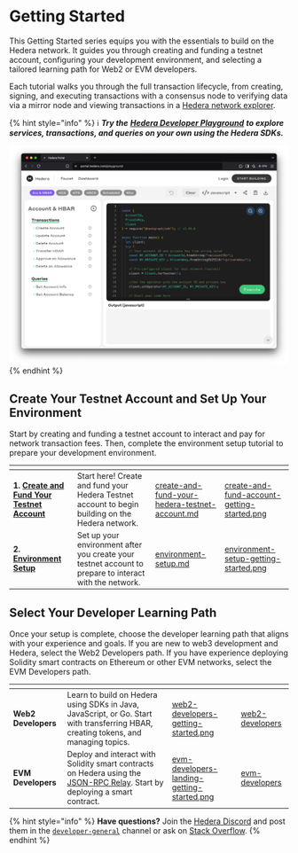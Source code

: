# Getting Started

This Getting Started series equips you with the essentials to build on the Hedera network. It guides you through creating and funding a testnet account, configuring your development environment, and selecting a tailored learning path for Web2 or EVM developers.&#x20;

Each tutorial walks you through the full transaction lifecycle, from creating, signing, and executing transactions with a consensus node to verifying data via a mirror node and viewing transactions in a [Hedera network explorer](../networks/community-mirror-nodes.md).&#x20;

{% hint style="info" %}
ℹ️ _**Try the**_ [_**Hedera Developer Playground**_](https://portal.hedera.com/playground) _**to explore services, transactions, and queries on your own using the Hedera SDKs.**_

<img src="../.gitbook/assets/hedera-dev-playground.png" alt="" data-size="original">
{% endhint %}

## Create Your Testnet Account and Set Up Your Environment

Start by creating and funding a testnet account to interact and pay for network transaction fees. Then, complete the environment setup tutorial to prepare your development environment.&#x20;

<table data-card-size="large" data-view="cards"><thead><tr><th></th><th></th><th data-hidden data-card-target data-type="content-ref"></th><th data-hidden data-card-cover data-type="files"></th></tr></thead><tbody><tr><td><strong>1.</strong> <a href="../tutorials/more-tutorials/create-and-fund-your-hedera-testnet-account.md"><strong>Create and Fund Your Testnet Account</strong></a></td><td>Start here! Create and fund your Hedera Testnet account to begin building on the Hedera network.</td><td><a href="../tutorials/more-tutorials/create-and-fund-your-hedera-testnet-account.md">create-and-fund-your-hedera-testnet-account.md</a></td><td><a href="../.gitbook/assets/create-and-fund-account-getting-started.png">create-and-fund-account-getting-started.png</a></td></tr><tr><td><strong>2.</strong> <a href="environment-setup.md"><strong>Environment Setup</strong></a></td><td>Set up your environment after you create your testnet account to prepare to interact with the network.</td><td><a href="environment-setup.md">environment-setup.md</a></td><td><a href="../.gitbook/assets/environment-setup-getting-started.png">environment-setup-getting-started.png</a></td></tr></tbody></table>

## Select Your Developer Learning Path

Once your setup is complete, choose the developer learning path that aligns with your experience and goals. If you are new to web3 development and Hedera, select the Web2 Developers path. If you have experience deploying Solidity smart contracts on Ethereum or other EVM networks, select the EVM Developers path.

<table data-card-size="large" data-view="cards"><thead><tr><th></th><th></th><th data-hidden data-card-cover data-type="files"></th><th data-hidden data-card-target data-type="content-ref"></th></tr></thead><tbody><tr><td><strong>Web2 Developers</strong></td><td>Learn to build on Hedera using SDKs in Java, JavaScript, or Go. Start with transferring HBAR, creating tokens, and managing topics.</td><td><a href="../.gitbook/assets/web2-developers-getting-started.png">web2-developers-getting-started.png</a></td><td><a href="web2-developers/">web2-developers</a></td></tr><tr><td><strong>EVM Developers</strong></td><td>Deploy and interact with Solidity smart contracts on Hedera using the <a href="../core-concepts/smart-contracts/deploying-smart-contracts/json-rpc-relay.md">JSON-RPC Relay</a>. Start by deploying a smart contract.</td><td><a href="../.gitbook/assets/evm-developers-landing-getting-started.png">evm-developers-landing-getting-started.png</a></td><td><a href="evm-developers/">evm-developers</a></td></tr></tbody></table>

{% hint style="info" %}
**Have questions?** Join the [Hedera Discord](https://hedera.com/discord) and post them in the [`developer-general`](https://discord.com/channels/373889138199494658/373889138199494660) channel or ask on [Stack Overflow](https://stackoverflow.com/questions/tagged/hedera-hashgraph).
{% endhint %}
